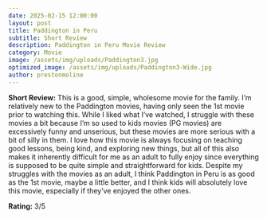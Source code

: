 ```yaml
---
date: 2025-02-15 12:00:00
layout: post
title: Paddington in Peru
subtitle: Short Review
description: Paddington in Peru Movie Review
category: Movie
image: /assets/img/uploads/Paddington3.jpg
optimized_image: /assets/img/uploads/Paddington3-Wide.jpg
author: prestonmoline
---
```


**Short Review:**
This is a good, simple, wholesome movie for the family. I’m relatively new to the Paddington movies, having only seen the 1st movie prior to watching this. While I liked what I’ve watched, I struggle with these movies a bit because I’m so used to kids movies (PG movies) are excessively funny and unserious, but these movies are more serious with a bit of silly in them. I love how this movie is always focusing on teaching good lessons, being kind, and exploring new things, but all of this also makes it inherently difficult for me as an adult to fully enjoy since everything is supposed to be quite simple and straightforward for kids. Despite my struggles with the movies as an adult, I think Paddington in Peru is as good as the 1st movie, maybe a little better, and I think kids will absolutely love this movie, especially if they’ve enjoyed the other ones.


**Rating:**
3/5
